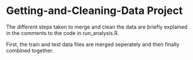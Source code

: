 # Getting-and-Cleaning-Data Project

The different steps taken to merge and clean the data are briefly explained in the comments to the code in run_analysis.R. 

First, the train and test data files are merged seperately and then finally combined together. 


